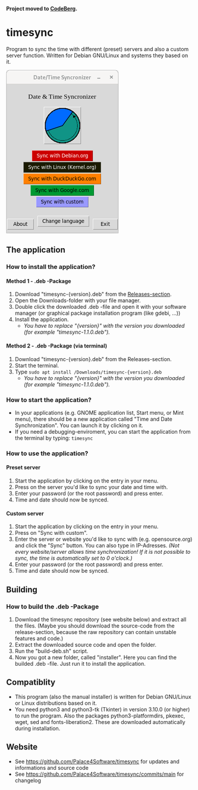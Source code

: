 **Project moved to [CodeBerg](https://codeberg.org/Palace4Software/timesync).**

# timesync
Program to sync the time with different (preset) servers and also a custom server function. Written for Debian GNU/Linux and systems they based on it. 

![Screenshot](screenshot.png)

## The application
### How to install the application?
#### Method 1 - .deb -Package
1. Download "timesync-{version}.deb" from the [Releases-section](https://github.com/Palace4Software/timesync/releases).
2. Open the Downloads-folder with your file manager.
3. Double click the downloaded .deb -file and open it with your software manager (or graphical package installation program (like gdebi, ...))
4. Install the application.
    - _You have to replace "{version}" with the version you downloaded (for example "timesync-1.1.0.deb")._

#### Method 2 - .deb -Package (via terminal)
1. Download "timesync-{version}.deb" from the Releases-section.
2. Start the terminal.
3. Type ``` sudo apt install /Downloads/timesync-{version}.deb ```
    - _You have to replace "{version}" with the version you downloaded (for example "timesync-1.1.0.deb")._


### How to start the application?
* In your applications (e.g. GNOME application list, Start menu, or Mint menu), there should be a new application called "Time and Date Synchronization". You can launch it by clicking on it.
* If you need a debugging-enviroment, you can start the application from the terminal by typing: ``` timesync ```


### How to use the application?
#### Preset server
1. Start the application by clicking on the entry in your menu.
2. Press on the server you'd like to sync your date and time with.
3. Enter your password (or the root password) and press enter.
4. Time and date should now be synced.

#### Custom server
1. Start the application by clicking on the entry in your menu.
2. Press on "Sync with custom".
3. Enter the server or website you'd like to sync with (e.g. opensource.org) and click the "Sync" button. You can also type in IP-Adresses. *(Not every website/server allows time synchronization! If it is not possible to sync, the time is automatically set to 0 o'clock.)*
4. Enter your password (or the root password) and press enter.
5. Time and date should now be synced.



## Building
### How to build the .deb -Package
1. Download the timesync repository (see website below) and extract all the files. (Maybe you should download the source-code from the release-section, because the raw repository can contain unstable features and code.)
2. Extract the downloaded source code and open the folder.
3. Run the "build-deb.sh" script.
4. Now you got a new folder, called "installer". Here you can find the builded .deb -file. Just run it to install the application.



## Compatiblity
* This program (also the manual installer) is written for Debian GNU/Linux or Linux distributions based on it.
* You need python3 and python3-tk (Tkinter) in version 3.10.0 (or higher) to run the program. Also the packages python3-platformdirs, pkexec, wget, sed and fonts-liberation2. These are downloaded automatically during installation.


## Website
* See https://github.com/Palace4Software/timesync for updates and informations and source code
* See https://github.com/Palace4Software/timesync/commits/main for changelog

